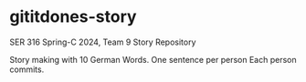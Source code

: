 # gititdones-story
SER 316 Spring-C 2024, Team 9 Story Repository

Story making with 10 German Words. 
One sentence per person
Each person commits. 
